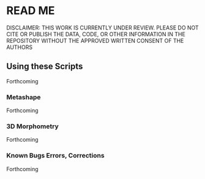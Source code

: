 # READ ME

DISCLAIMER: THIS WORK IS CURRENTLY UNDER REVIEW. PLEASE DO NOT CITE OR PUBLISH THE DATA, CODE, OR OTHER INFORMATION IN THE REPOSITORY WITHOUT THE APPROVED WRITTEN CONSENT OF THE AUTHORS

## Using these Scripts

Forthcoming

### Metashape

Forthcoming

### 3D Morphometry

Forthcoming

### Known Bugs Errors, Corrections

Forthcoming
